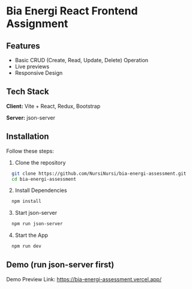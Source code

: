
# Bia Energi React Frontend Assignment


## Features

- Basic CRUD (Create, Read, Update, Delete) Operation
- Live previews
- Responsive Design


## Tech Stack

**Client:** Vite + React, Redux, Bootstrap

**Server:** json-server


## Installation

Follow these steps:

1. Clone the repository
```bash
  git clone https://github.com/NursiNursi/bia-energi-assessment.git
  cd bia-energi-assessment
```
    
2. Install Dependencies
```bash
  npm install
```

3. Start json-server
```bash
  npm run json-server
```

4. Start the App
```bash
  npm run dev
```

## Demo (run json-server first)

Demo Preview Link: https://bia-energi-assessment.vercel.app/

